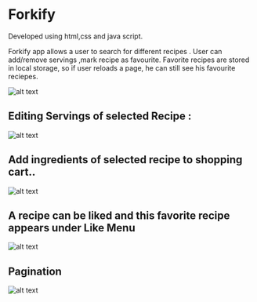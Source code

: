 # Forkify
Developed using html,css and java script.

Forkify app allows a user to search for different recipes . User can add/remove servings ,mark recipe as favourite. Favorite recipes are stored in local storage,
so if user reloads a page, he can still see his favourite reciepes.

![alt text](https://i.imgur.com/MvXfmhZ.png)


## Editing Servings of selected Recipe :  


![alt text](https://i.imgur.com/w2uw23d.png?1)


## Add ingredients of selected recipe to shopping cart..


![alt text](https://i.imgur.com/MvXfmhZ.png)


## A recipe can be liked and this favorite recipe appears under Like Menu

![alt text](https://i.imgur.com/qFZgzAi.png?1)


## Pagination


![alt text](https://i.imgur.com/LdTixp4.png?1)
